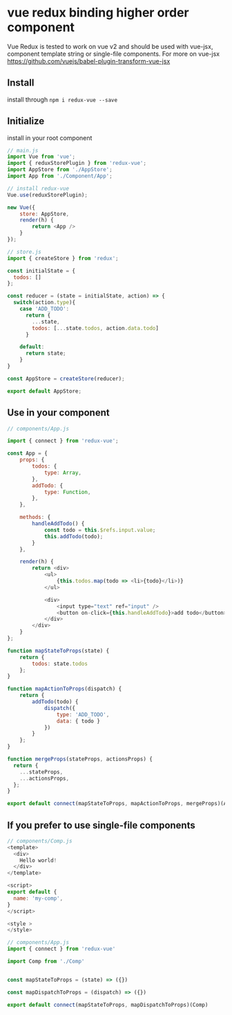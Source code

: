 # vue redux binding higher order component
Vue Redux is tested to work on vue v2 and should be used with vue-jsx, component template string or single-file components. For more on vue-jsx https://github.com/vuejs/babel-plugin-transform-vue-jsx

## Install
install through ``npm i redux-vue --save``

## Initialize
install in your root component

```js
// main.js
import Vue from 'vue';
import { reduxStorePlugin } from 'redux-vue';
import AppStore from './AppStore';
import App from './Component/App';

// install redux-vue
Vue.use(reduxStorePlugin);

new Vue({
    store: AppStore,
    render(h) {
    	return <App />
	}
});
```

```js
// store.js
import { createStore } from 'redux';

const initialState = {
  todos: []
};

const reducer = (state = initialState, action) => {
  switch(action.type){
    case 'ADD_TODO':
      return {
        ...state,
        todos: [...state.todos, action.data.todo]
      }

    default:
      return state;
    }
}

const AppStore = createStore(reducer);

export default AppStore;
```

## Use in your component
```js
// components/App.js

import { connect } from 'redux-vue';

const App = {
	props: {
		todos: {
			type: Array,
		},
		addTodo: {
			type: Function,
		},
	},

	methods: {
		handleAddTodo() {
			const todo = this.$refs.input.value;
			this.addTodo(todo);
		}
	},

	render(h) {
		return <div>
			<ul>
				{this.todos.map(todo => <li>{todo}</li>)}
			</ul>

			<div>
				<input type="text" ref="input" />
				<button on-click={this.handleAddTodo}>add todo</button>
			</div>
		</div>
	}
};

function mapStateToProps(state) {
	return {
		todos: state.todos
	};
}

function mapActionToProps(dispatch) {
	return {
		addTodo(todo) {
			dispatch({
				type: 'ADD_TODO',
				data: { todo }
			})
		}
	};
}

function mergeProps(stateProps, actionsProps) {
  return {
    ...stateProps,
    ...actionsProps,
  };
}

export default connect(mapStateToProps, mapActionToProps, mergeProps)(App);

```

## If you prefer to use single-file components
```js
// components/Comp.js
<template>
  <div>
    Hello world!
  </div>
</template>

<script>
export default {
  name: 'my-comp',
}
</script>

<style >
</style>
```

```js
// components/App.js
import { connect } from 'redux-vue'

import Comp from './Comp'


const mapStateToProps = (state) => ({})

const mapDispatchToProps = (dispatch) => ({})

export default connect(mapStateToProps, mapDispatchToProps)(Comp)
```

